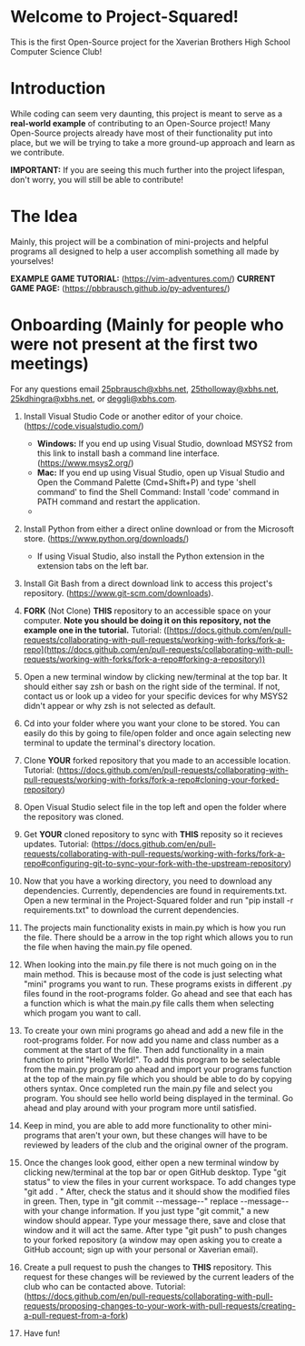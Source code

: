 # Welcome to Project-Squared!

This is the first Open-Source project for the Xaverian Brothers High School Computer Science Club!

# Introduction

While coding can seem very daunting, this project is meant to serve as a **real-world example** of contributing to an Open-Source project! 
Many Open-Source projects already have most of their functionality put into place, but we will be trying to take a more ground-up approach and learn as we contribute.

**IMPORTANT:** If you are seeing this much further into the project lifespan, don't worry, you will still be able to contribute!

# The Idea

Mainly, this project will be a combination of mini-projects and helpful programs all designed to help a user accomplish something all made by yourselves!

**EXAMPLE GAME TUTORIAL:** (https://vim-adventures.com/)
**CURRENT GAME PAGE:** (https://pbbrausch.github.io/py-adventures/)

# Onboarding (Mainly for people who were not present at the first two meetings)

For any questions email 25pbrausch@xbhs.net, 25tholloway@xbhs.net, 25kdhingra@xbhs.net, or deggli@xbhs.com.

1. Install Visual Studio Code or another editor of your choice. (https://code.visualstudio.com/)
   - **Windows:** If you end up using Visual Studio, download MSYS2 from this link to install bash a command line interface. (https://www.msys2.org/)
   - **Mac:** If you end up using Visual Studio, open up Visual Studio and Open the Command Palette (Cmd+Shift+P) and type 'shell command' to find the Shell Command: Install 'code' command in PATH command and restart the application.
   - 
2. Install Python from either a direct online download or from the Microsoft store. (https://www.python.org/downloads/)
   - If using Visual Studio, also install the Python extension in the extension tabs on the left bar.
    
3. Install Git Bash from a direct download link to access this project's repository. (https://www.git-scm.com/downloads).

4. **FORK** (Not Clone) **THIS** repository to an accessible space on your computer. **Note you should be doing it on this repository, not the example one in the tutorial.** Tutorial: ([https://docs.github.com/en/pull-requests/collaborating-with-pull-requests/working-with-forks/fork-a-repo](https://docs.github.com/en/pull-requests/collaborating-with-pull-requests/working-with-forks/fork-a-repo#forking-a-repository))

5. Open a new terminal window by clicking new/terminal at the top bar. It should either say zsh or bash on the right side of the terminal. If not, contact us or look up a video for your specific devices for why MSYS2 didn't appear or why zsh is not selected as default.

6. Cd into your folder where you want your clone to be stored. You can easily do this by going to file/open folder and once again selecting new terminal to update the terminal's directory location.

7. Clone **YOUR** forked repository that you made to an accessible location. Tutorial: (https://docs.github.com/en/pull-requests/collaborating-with-pull-requests/working-with-forks/fork-a-repo#cloning-your-forked-repository)
   
8. Open Visual Studio select file in the top left and open the folder where the repository was cloned.

9. Get **YOUR** cloned repository to sync with **THIS** reposity so it recieves updates. Tutorial: (https://docs.github.com/en/pull-requests/collaborating-with-pull-requests/working-with-forks/fork-a-repo#configuring-git-to-sync-your-fork-with-the-upstream-repository)

10. Now that you have a working directory, you need to download any dependencies. Currently, dependencies are found in requirements.txt. Open a new terminal in the Project-Squared folder and run "pip install -r requirements.txt" to download the current dependencies.

11. The projects main functionality exists in main.py which is how you run the file. There should be a arrow in the top right which allows you to run the file when having the main.py file opened.

12. When looking into the main.py file there is not much going on in the main method. This is because most of the code is just selecting what "mini" programs you want to run. These programs exists in different .py files found in the root-programs folder. Go ahead and see that each has a function which is what the main.py file calls them when selecting which progam you want to call.

13. To create your own mini programs go ahead and add a new file in the root-programs folder. For now add you name and class number as a comment at the start of the file. Then add functionality in a main function to print "Hello World!". To add this program to be selectable from the main.py program go ahead and import your programs function at the top of the main.py file which you should be able to do by copying others syntax. Once completed run the main.py file and select you program. You should see hello world being displayed in the terminal. Go ahead and play around with your program more until satisfied.

14. Keep in mind, you are able to add more functionality to other mini-programs that aren't your own, but these changes will have to be reviewed by leaders of the club and the original owner of the program.

15. Once the changes look good, either open a new terminal window by clicking new/terminal at the top bar or open GitHub desktop. Type "git status" to view the files in your current workspace. To add changes type "git add . " After, check the status and it should show the modified files in green. Then, type in "git commit --message--" replace --message-- with your change information. If you just type "git commit," a new window should appear. Type your message there, save and close that window and it will act the same. After type "git push" to push changes to your forked repository (a window may open asking you to create a GitHub account; sign up with your personal or Xaverian email).

16. Create a pull request to push the changes to **THIS** repository. This request for these changes will be reviewed by the current leaders of the club who can be contacted above. Tutorial: (https://docs.github.com/en/pull-requests/collaborating-with-pull-requests/proposing-changes-to-your-work-with-pull-requests/creating-a-pull-request-from-a-fork)

17. Have fun!
